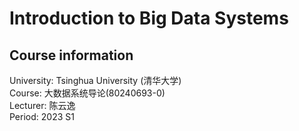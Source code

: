 # Introduction to Big Data Systems

## Course information

University: Tsinghua University (清华大学)  
Course: 大数据系统导论(80240693-0)  
Lecturer: 陈云逸  
Period: 2023 S1  
